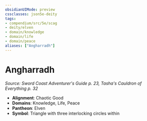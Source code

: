 ```yaml
---
obsidianUIMode: preview
cssclasses: json5e-deity
tags:
- compendium/src/5e/scag
- deity/elven
- domain/knowledge
- domain/life
- domain/peace
aliases: ["Angharradh"]
---
```

# Angharradh
*Source: Sword Coast Adventurer's Guide p. 23, Tasha's Cauldron of Everything p. 32* 

- **Alignment**: Chaotic Good
- **Domains**: Knowledge, Life, Peace
- **Pantheon**: Elven
- **Symbol**: Triangle with three interlocking circles within